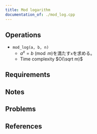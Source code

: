 ```yaml
---
title: Mod logarithm
documentation_of: ./mod_log.cpp
---
```


## Operations

- `mod_log(a, b, n)`
	- $a^x = b \pmod m$を満たす`x`を求める。
	- Time complexity $O(\sqrt m)$

## Requirements

## Notes

## Problems

## References
